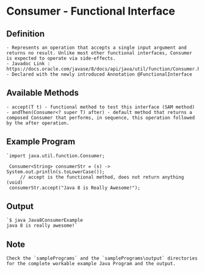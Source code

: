 # Consumer  - Functional Interface

## Definition

	- Represents an operation that accepts a single input argument and returns no result. Unlike most other functional interfaces, Consumer is expected to operate via side-effects. 
	- Javadoc Link : https://docs.oracle.com/javase/8/docs/api/java/util/function/Consumer.html
	- Declared with the newly introduced Annotation @FunctionalInterface

## Available Methods

	- accept(T t) - functional method to test this interface (SAM method)
	- andThen(Consumer<? super T) after) - default method that returns a composed Consumer that performs, in sequence, this operation followed by the after operation.

## Example Program

	`import java.util.function.Consumer;

	 Consumer<String> consumerStr = (s) -> System.out.println(s.toLowerCase());
         // accept is the functional method, does not return anything (void)
	 consumerStr.accept("Java 8 is Really Awesome!");

## Output

	`$ java Java8ConsumerExample
	java 8 is really awesome!`
	
## Note
	Check the `samplePrograms` and the `samplePrograms\output` directories for the complete workable example Java Program and the output.


